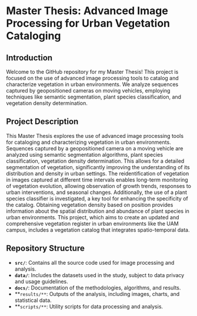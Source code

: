 # Master Thesis: Advanced Image Processing for Urban Vegetation Cataloging
## Introduction
Welcome to the GitHub repository for my Master Thesis! This project is focused on the use of advanced image processing tools to catalog and characterize vegetation in urban environments. We analyze sequences captured by geopositioned cameras on moving vehicles, employing techniques like semantic segmentation, plant species classification, and vegetation density determination.

## Project Description
This Master Thesis explores the use of advanced image processing tools for cataloging and characterizing vegetation in urban environments. Sequences captured by a geopositioned camera on a moving vehicle are analyzed using semantic segmentation algorithms, plant species classification, vegetation density determination. This allows for a detailed segmentation of vegetation, significantly improving the understanding of its distribution and density in urban settings. The reidentification of vegetation in images captured at different time intervals enables long-term monitoring of vegetation evolution, allowing observation of growth trends, responses to urban interventions, and seasonal changes. Additionally, the use of a plant species classifier is investigated, a key tool for enhancing the specificity of the catalog. Obtaining vegetation density based on position provides information about the spatial distribution and abundance of plant species in urban environments. This project, which aims to create an updated and comprehensive vegetation register in urban environments like the UAM campus, includes a vegetation catalog that integrates spatio-temporal data.

## Repository Structure
- **`src/`**: Contains all the source code used for image processing and analysis.
- **`data/`**: Includes the datasets used in the study, subject to data privacy and usage guidelines.
- **`docs/`**: Documentation of the methodologies, algorithms, and results.
- **`results/**`: Outputs of the analysis, including images, charts, and statistical data.
- **`scripts/**`: Utility scripts for data processing and analysis.

